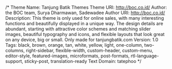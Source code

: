 /*
Theme Name: Tanjung Batik Themes
Theme URI: http://boc.co.id/
Author: the BOC team, Surya Dharmawan, Sadewadee
Author URI: http://boc.co.id/
Description: This theme is only used for online sales, with many interesting functions and beautifully displayed in a unique way. The design details are abundant, starting with attractive color schemes and matching slider images, beautiful typography and icons, and flexible layouts that look great on any device, big or small. Only made for tanjungbatik.com
Version: 1.0
Tags: black, brown, orange, tan, white, yellow, light, one-column, two-columns, right-sidebar, flexible-width, custom-header, custom-menu, editor-style, featured-images, microformats, post-formats, rtl-language-support, sticky-post, translation-ready
Text Domain: tatephoo
*/
